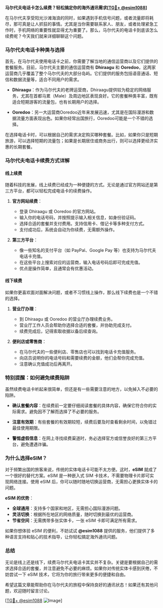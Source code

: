 **马尔代夫电话卡怎么续费？轻松搞定你的海外通讯需求[[TG💪+ @esim1088](https://t.me/s/esim1088)]**

在马尔代夫享受阳光沙滩海浪的同时，如果遇到手机信号问题，或者流量即将耗尽，那可真是让人抓狂的事情。尤其是当你需要联系家人、朋友，或者处理紧急工作时，手机网络的重要性就显得尤为重要了。那么，马尔代夫的电话卡到底该怎么续费呢？今天我们就来详细聊聊这个问题。

### 马尔代夫电话卡种类与选择

首先，在马尔代夫使用电话卡之前，你需要了解当地的通信运营商以及它们提供的套餐服务。目前，马尔代夫主要的通信运营商有 **Dhiraagu** 和 **Ooredoo**，这两家运营商几乎覆盖了整个马尔代夫的大部分岛屿。它们提供的服务包括语音通话、短信和数据流量等，适合不同用户的需求。

- **Dhiraagu**：作为马尔代夫的老牌运营商，Dhiraagu提供较为稳定的网络服务，尤其在首都马累（Male）及周边地区表现良好。它的套餐种类丰富，既有适合短期游客的流量包，也有长期用户的选择。
  
- **Ooredoo**：另一大运营商Ooredoo近年来发展迅速，尤其是在国际漫游和数据流量方面表现出色。如果你经常出国旅行，Ooredoo可能是一个不错的选择。

在选择电话卡时，可以根据自己的需求决定购买哪种套餐。比如，如果你只是短期旅游，可以选择短期的流量包；如果是长期居住或商务出行，则可以选择更经济实惠的长期套餐。

### 马尔代夫电话卡续费方式详解

#### 线上续费

随着科技的发展，线上续费已经成为一种便捷的方式。无论是通过官方网站还是第三方平台，都可以轻松完成电话卡的续费操作。

1. **官方网站续费**：
   - 登录 Dhiraagu 或 Ooredoo 的官方网站。
   - 输入你的电话号码，并按照提示输入相关信息，如身份验证码。
   - 选择合适的套餐并支付费用。支持信用卡、借记卡等多种支付方式。
   - 支付成功后，系统会自动为你续费，无需额外操作。

2. **第三方平台**：
   - 像一些知名的支付平台（如 PayPal、Google Pay 等）也支持为马尔代夫电话卡充值。
   - 在这些平台上搜索对应的运营商，输入电话号码后即可完成充值。
   - 优点是操作简单，且通常会有优惠活动。

#### 线下续费

如果你更喜欢面对面解决问题，或者不习惯线上操作，那么线下续费也是一个不错的选择。

1. **营业厅办理**：
   - 到 Dhiraagu 或 Ooredoo 的营业厅办理续费业务。
   - 营业厅工作人员会帮助你选择合适的套餐，并协助完成支付。
   - 续费完成后，记得索取收据以备后续查询。

2. **便利店或零售商**：
   - 在马尔代夫的一些便利店、零售店也可以找到电话卡充值服务。
   - 向店员说明你的电话号码和需要续费的金额，他们会帮你完成充值。
   - 注意确认充值成功后再离开。

### 特别提醒：如何避免续费陷阱

虽然续费电话卡听起来很简单，但还是有一些需要注意的地方，以免掉入不必要的陷阱。

- **确认套餐内容**：在续费前一定要仔细阅读套餐的具体内容，确保它符合你的实际需求。避免因不了解而选择了不必要的服务。
  
- **注意有效期**：有些套餐的有效期较短，续费后要及时查看剩余时间，以免错过最佳使用期限。

- **警惕虚假信息**：在网上寻找续费渠道时，务必选择官方或信誉良好的第三方平台，避免遭遇诈骗。

### 为什么选择eSIM？

对于频繁出国的旅客来说，传统的实体电话卡可能不太方便。这时，**eSIM** 就成了一个很好的替代方案。eSIM 是一种嵌入式 SIM 卡技术，不需要物理卡片即可实现网络连接。使用 eSIM 后，你可以随时随地切换运营商，无需担心更换实体卡的问题。

**eSIM 的优势**：
- **全球通用**：支持多个国家和地区，无需担心国际漫游问题。
- **灵活切换**：根据所在地区的网络质量，随时切换到最优的运营商。
- **节省空间**：无需携带多张实体卡，一张 eSIM 卡即可满足所有需求。

如果你想体验 eSIM 的便利，不妨试试 **@esim1088** 提供的服务，他们提供了多种语言支持和贴心的技术指导，让你轻松搞定海外通讯问题。

### 总结

无论是线上还是线下，续费马尔代夫电话卡其实并不复杂。关键是要根据自己的需求选择合适的套餐，并注意避免不必要的麻烦。如果你对传统实体卡感到厌倦，不妨尝试一下 eSIM 技术，它将为你的旅行带来更多的便捷和自由。

希望这篇文章能帮助你在马尔代夫的旅程中保持良好的通讯状态！如果还有其他问题，欢迎随时留言讨论。

[[TG💪+ @esim1088](https://t.me/s/esim1088) ![Image](https://i.postimg.cc/4NQfJmqS/Snipaste-2025-05-13-00-14-12.png)]
